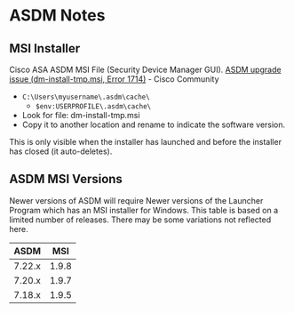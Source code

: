 # ASDM Notes

## MSI Installer

Cisco ASA ASDM MSI File (Security Device Manager GUI).
[ASDM upgrade issue (dm-install-tmp.msi, Error 1714)][1] - Cisco Community

* `C:\Users\myusername\.asdm\cache\`
  * `$env:USERPROFILE\.asdm\cache\`
* Look for file: dm-install-tmp.msi
* Copy it to another location and rename to indicate the software version.

This is only visible when the installer has launched and before the installer has closed (it auto-deletes).

## ASDM MSI Versions

Newer versions of ASDM will require Newer versions of the Launcher Program which has an MSI installer for Windows.
This table is based on a limited number of releases. There may be some variations not reflected here.

| ASDM | MSI |
|------|-----|
|7.22.x|1.9.8|
|7.20.x|1.9.7|
|7.18.x|1.9.5|

[1]: https://community.cisco.com/t5/other-security-subjects/asdm-upgrade-issue-dm-install-tmp-msi-error-1714/m-p/4673223#M150704
